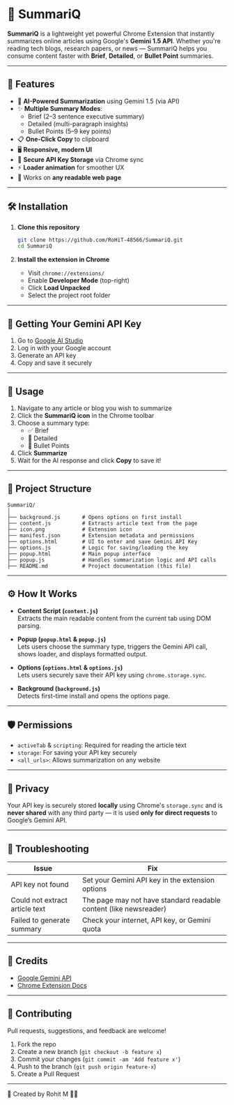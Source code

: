 # 🌟 SummariQ

**SummariQ** is a lightweight yet powerful Chrome Extension that instantly summarizes online articles using Google's **Gemini 1.5 API**. Whether you're reading tech blogs, research papers, or news — SummariQ helps you consume content faster with **Brief**, **Detailed**, or **Bullet Point** summaries.

---

## 🚀 Features

- 🧠 **AI-Powered Summarization** using Gemini 1.5 (via API)
- ✨ **Multiple Summary Modes**:
  - Brief (2–3 sentence executive summary)
  - Detailed (multi-paragraph insights)
  - Bullet Points (5–9 key points)
- 📋 **One-Click Copy** to clipboard
- 🖥️ **Responsive, modern UI**
- 🔐 **Secure API Key Storage** via Chrome sync
- ⚡ **Loader animation** for smoother UX
- 📎 Works on **any readable web page**

---

## 🛠️ Installation

1. **Clone this repository**

   ```bash
   git clone https://github.com/RoHiT-48566/SummariQ.git
   cd SummariQ
   ```

2. **Install the extension in Chrome**
   - Visit `chrome://extensions/`
   - Enable **Developer Mode** (top-right)
   - Click **Load Unpacked**
   - Select the project root folder

---

## 🔑 Getting Your Gemini API Key

1. Go to [Google AI Studio](https://makersuite.google.com/app/apikey)
2. Log in with your Google account
3. Generate an API key
4. Copy and save it securely

---

## 🧪 Usage

1. Navigate to any article or blog you wish to summarize
2. Click the **SummariQ icon** in the Chrome toolbar
3. Choose a summary type:
   - ✅ Brief
   - 📘 Detailed
   - 📌 Bullet Points
4. Click **Summarize**
5. Wait for the AI response and click **Copy** to save it!

---

## 📂 Project Structure

```
SummariQ/
│
├── background.js       # Opens options on first install
├── content.js          # Extracts article text from the page
├── icon.png            # Extension icon
├── manifest.json       # Extension metadata and permissions
├── options.html        # UI to enter and save Gemini API Key
├── options.js          # Logic for saving/loading the key
├── popup.html          # Main popup interface
├── popup.js            # Handles summarization logic and API calls
├── README.md           # Project documentation (this file)
```

---

## ⚙️ How It Works

- **Content Script (`content.js`)**  
  Extracts the main readable content from the current tab using DOM parsing.

- **Popup (`popup.html` & `popup.js`)**  
  Lets users choose the summary type, triggers the Gemini API call, shows loader, and displays formatted output.

- **Options (`options.html` & `options.js`)**  
  Lets users securely save their API key using `chrome.storage.sync`.

- **Background (`background.js`)**  
  Detects first-time install and opens the options page.

---

## 🛡️ Permissions

- `activeTab` & `scripting`: Required for reading the article text
- `storage`: For saving your API key securely
- `<all_urls>`: Allows summarization on any website

---

## 🔐 Privacy

Your API key is securely stored **locally** using Chrome's `storage.sync` and is **never shared** with any third party — it is used **only for direct requests** to Google’s Gemini API.

---

## 🧩 Troubleshooting

| Issue                          | Fix                                                               |
| ------------------------------ | ----------------------------------------------------------------- |
| API key not found              | Set your Gemini API key in the extension options                  |
| Could not extract article text | The page may not have standard readable content (like newsreader) |
| Failed to generate summary     | Check your internet, API key, or Gemini quota                     |

---

## 🙌 Credits

- [Google Gemini API](https://ai.google.dev/)
- [Chrome Extension Docs](https://developer.chrome.com/docs/extensions/)

---

## 🤝 Contributing

Pull requests, suggestions, and feedback are welcome!

1. Fork the repo
2. Create a new branch (`git checkout -b feature x`)
3. Commit your changes (`git commit -am 'Add feature x'`)
4. Push to the branch (`git push origin feature-x`)
5. Create a Pull Request

---

💬 Created by Rohit M 👍🏻
